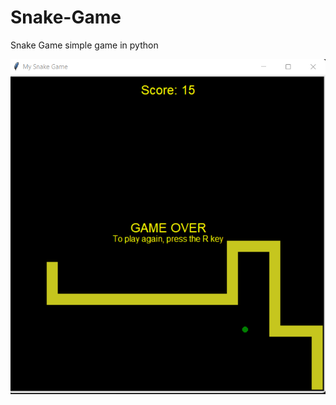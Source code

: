 # Snake-Game
Snake Game
simple game in python


![game_screen](https://raw.githubusercontent.com/as-ahmadsabbah/Snake-Game/master/snakegame.png)
